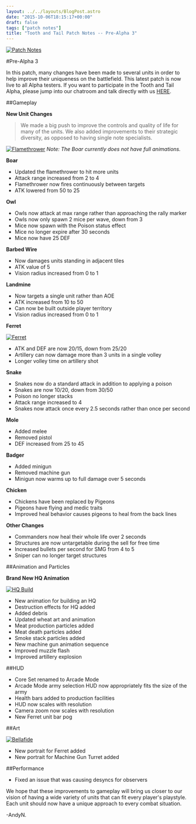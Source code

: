 ```yaml
---
layout: ../../layouts/BlogPost.astro
date: "2015-10-06T18:15:17+00:00"
draft: false
tags: ["patch notes"]
title: "Tooth and Tail Patch Notes -- Pre-Alpha 3"
---
```


[![Patch Notes](http://i.imgur.com/s38tpsj.png "Patch Notes")](http://i.imgur.com/s38tpsj.png)

#Pre-Alpha 3

In this patch, many changes have been made to several units in order to help improve their uniqueness on the battlefield. This latest patch is now live to all Alpha testers. If you want to participate in the Tooth and Tail Alpha, please jump into our chatroom and talk directly with us [HERE](http://www.pocketwatchgames.com/chat.html).

##Gameplay

**New Unit Changes**

> We made a big push to improve the controls and quality of life for many of the units. We also added improvements to their strategic diversity, as opposed to having single note specialists.

[![Flamethrower](http://pocketwatchgames.com/images/blog/2015/boar.gif "Flamethrower")](http://pocketwatchgames.com/images/blog/2015/boar.gif)
_Note: The Boar currently does not have full animations._

**Boar**

- Updated the flamethrower to hit more units
- Attack range increased from 2 to 4
- Flamethrower now fires continuously between targets
- ATK lowered from 50 to 25

**Owl**

- Owls now attack at max range rather than approaching the rally marker
- Owls now only spawn 2 mice per wave, down from 3
- Mice now spawn with the Poison status effect
- Mice no longer expire after 30 seconds
- Mice now have 25 DEF

**Barbed Wire**

- Now damages units standing in adjacent tiles
- ATK value of 5
- Vision radius increased from 0 to 1

**Landmine**

- Now targets a single unit rather than AOE
- ATK increased from 10 to 50
- Can now be built outside player territory
- Vision radius increased from 0 to 1

**Ferret**

[![Ferret](http://i.imgur.com/0iiNnu1.gif "Ferret")](http://i.imgur.com/0iiNnu1.gif)

- ATK and DEF are now 20/15, down from 25/20
- Artillery can now damage more than 3 units in a single volley
- Longer volley time on artillery shot

**Snake**

- Snakes now do a standard attack in addition to applying a poison
- Snakes are now 10/20, down from 30/50
- Poison no longer stacks
- Attack range increased to 4
- Snakes now attack once every 2.5 seconds rather than once per second

**Mole**

- Added melee
- Removed pistol
- DEF increased from 25 to 45

**Badger**

- Added minigun
- Removed machine gun
- Minigun now warms up to full damage over 5 seconds

**Chicken**

- Chickens have been replaced by Pigeons
- Pigeons have flying and medic traits
- Improved heal behavior causes pigeons to heal from the back lines

**Other Changes**

- Commanders now heal their whole life over 2 seconds
- Structures are now untargetable during the sell for free time
- Increased bullets per second for SMG from 4 to 5
- Sniper can no longer target structures

##Animation and Particles

**Brand New HQ Animation**

[![HQ Build](http://pocketwatchgames.com/images/blog/2015/windmill.gif "HQ Build")](http://pocketwatchgames.com/images/blog/2015/windmill.gif)

- New animation for building an HQ
- Destruction effects for HQ added
- Added debris
- Updated wheat art and animation
- Meat production particles added
- Meat death particles added
- Smoke stack particles added
- New machine gun animation sequence
- Improved muzzle flash
- Improved artillery explosion

##HUD

- Core Set renamed to Arcade Mode
- Arcade Mode army selection HUD now appropriately fits the size of the army
- Health bars added to production facilities
- HUD now scales with resolution
- Camera zoom now scales with resolution
- New Ferret unit bar pog

##Art

[![Bellafide](http://i.imgur.com/Rf2okCh.png "Bellafide")](http://i.imgur.com/Rf2okCh.png)

- New portrait for Ferret added
- New portrait for Machine Gun Turret added

##Performance

- Fixed an issue that was causing desyncs for observers

We hope that these improvements to gameplay will bring us closer to our vision of having a wide variety of units that can fit every player's playstyle. Each unit should now have a unique approach to every combat situation.

-AndyN.
